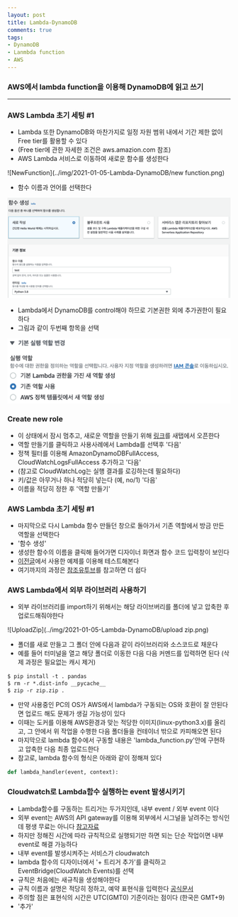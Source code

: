 ```yaml
---
layout: post
title: Lambda-DynamoDB
comments: true
tags:
- DynamoDB
- Lanmbda function
- AWS
---
```


### AWS에서 lambda function을 이용해 DynamoDB에 읽고 쓰기 
------

### AWS Lambda 초기 세팅 #1
- Lambda 또한 DynamoDB와 마찬가지로 일정 자원 범위 내에서 기간 제한 없이 Free tier를 활용할 수 있다
- (Free tier에 관한 자세한 조건은 aws.amazion.com 참조)
- AWS Lambda 서비스로 이동하여 새로운 함수를 생성한다

![NewFunction](../img/2021-01-05-Lambda-DynamoDB/new function.png)

- 함수 이름과 언어를 선택한다

![setting1](../img/2021-01-05-Lambda-DynamoDB/setting1.png)

- Lambda에서 DynamoDB를 control해야 하므로 기본권한 외에 추가권한이 필요하다
- 그림과 같이 두번째 항목을 선택

![setting2](../img/2021-01-05-Lambda-DynamoDB/setting2.png)

### Create new role 
- 이 상태에서 잠시 멈추고, 새로운 역할을 만들기 위해 [링크](https://console.aws.amazon.com/iam/home#/roles)를 새탭에서 오픈한다
- 역할 만들기를 클릭하고 사용사례에서 Lambda를 선택후 '다음'
- 정책 필터를 이용해 AmazonDynamoDBFullAccess, CloudWatchLogsFullAccess 추가하고 '다음'
- (참고로 CloudWatchLog는 실행 결과를 로깅하는데 필요하다)
- 키/값은 아무거나 하나 적당히 넣는다 (예, no/1) '다음'
- 이름을 적당히 정한 후 '역할 만들기'

### AWS Lambda 초기 세팅 #1
- 마지막으로 다시 Lambda 함수 만들던 창으로 돌아가서 기존 역할에서 방금 만든 역할을 선택한다
- '함수 생성'
- 생성한 함수의 이름을 클릭해 들어가면 디자이너 화면과 함수 코드 입력창이 보인다
- [이전글](Dynamo-Python-Local-DB-control)에서 사용한 예제를 이용해 테스트해본다
- 여기까지의 과정은 [참조유투브](https://www.youtube.com/watch?v=8zhv6GDSDE8)를 참고하면 더 쉽다

### AWS Lambda에서 외부 라이브러리 사용하기
- 외부 라이브러리를 import하기 위해서는 해당 라이브버리를 폴더에 넣고 압축한 후 업로드해줘야한다

![UploadZip](../img/2021-01-05-Lambda-DynamoDB/upload zip.png)

- 폴더를 새로 만들고 그 폴더 안에 다음과 같이 라이브러리와 소스코드로 채운다
- 예를 들어 터미널을 열고 해당 폴더로 이동한 다음 다음 커멘드를 입력하면 된다 (삭제 과정은 필요없는 캐시 제거)
```console
$ pip install -t . pandas
$ rm -r *.dist-info __pycache__
$ zip -r zip.zip .
```
- 만약 사용중인 PC의 OS가 AWS에서 lambda가 구동되는 OS와 호환이 잘 안된다면 업로드 해도 문제가 생길 가능성이 있다
- 이때는 도커를 이용해 AWS환경과 맞는 적당한 이미지(linux-python3.x)를 올리고, 그 안에서 위 작업을 수행한 다음 폴더들을 컨테이너 밖으로 카피해오면 된다
- 마지막으로 lambda 함수에서 구동할 내용은 'lambda_function.py'안에 구현하고 압축한 다음 최종 업로드한다
- 참고로, lambda 함수의 형식은 아래와 같이 정해져 있다
```python
def lambda_handler(event, context):
```

### Cloudwatch로 Lambda함수 실행하는 event 발생시키기
- Lambda함수를 구동하는 트리거는 두가지인데, 내부 event / 외부 event 이다
- 외부 event는 AWS의 API gateway를 이용해 외부에서 시그널을 날려주는 방식인데 평생 무료는 아니다
[참고자료](https://smartshk.tistory.com/9)
- 하지만 정해진 시간에 따라 규칙적으로 실행되기만 하면 되는 단순 작업이면 내부 event로 해결 가능하다
- 내부 event를 발생시켜주는 서비스가 cloudwatch
- lambda 함수의 디자이너에서 '+ 트리거 추가'를 클릭하고 EventBridge(CloudWatch Events)를 선택
- 규칙은 처음에는 새규칙을 생성해야한다
- 규칙 이름과 설명은 적당히 정하고, 예약 표현식을 입력한다
[공식문서](https://docs.aws.amazon.com/ko_kr/AmazonCloudWatch/latest/events/ScheduledEvents.html)
- 주의할 점은 표현식의 시간은 UTC(GMT0) 기준이라는 점이다 (한국은 GMT+9)
- '추가'

